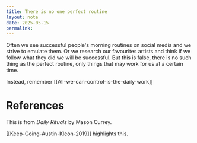 ```yaml
---
title: There is no one perfect routine
layout: note
date: 2025-05-15
permalink:
---
```

 Often we see successful people's morning routines on social media and we strive to emulate them. Or we research our favourites artists and think if we follow what they did we will be successful. But this is false, there is no such thing as the perfect routine, only things that may work for us at a certain time. 

Instead, remember [[All-we-can-control-is-the-daily-work]]

# References

This is from *Daily Rituals* by Mason Currey.

[[Keep-Going-Austin-Kleon-2019]] highlights this.
